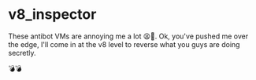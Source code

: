 # v8_inspector

These antibot VMs are annoying me a lot 😫🤮. Ok, you've pushed me over the edge, I'll come in at the v8 level to reverse what you guys are doing secretly.

💣💣
